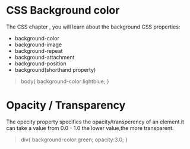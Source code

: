 # CSS Background color
The CSS chapter , you will learn about the background CSS properties:
- background-color
- background-image
- background-repeat
- background-attachment
- background-position
- background(shorthand property)
> body{
>   background-color:lightblue;
> }
# Opacity / Transparency
The opecity property specifies the opacity/transperency of an element.it can take a value from 0.0 - 1.0 the lower value,the more transparent.
> div{
> background-color:green;
> opacity:3.0;
> } 
